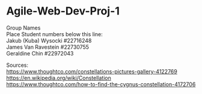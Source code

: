 # Agile-Web-Dev-Proj-1

Group Names  
Place Student numbers below this line:  
Jakub (Kuba) Wysocki #22716248  
James Van Ravestein #22730755  
Geraldine Chin #22972043  


Sources:  
https://www.thoughtco.com/constellations-pictures-gallery-4122769
https://en.wikipedia.org/wiki/Constellation
https://www.thoughtco.com/how-to-find-the-cygnus-constellation-4172706
